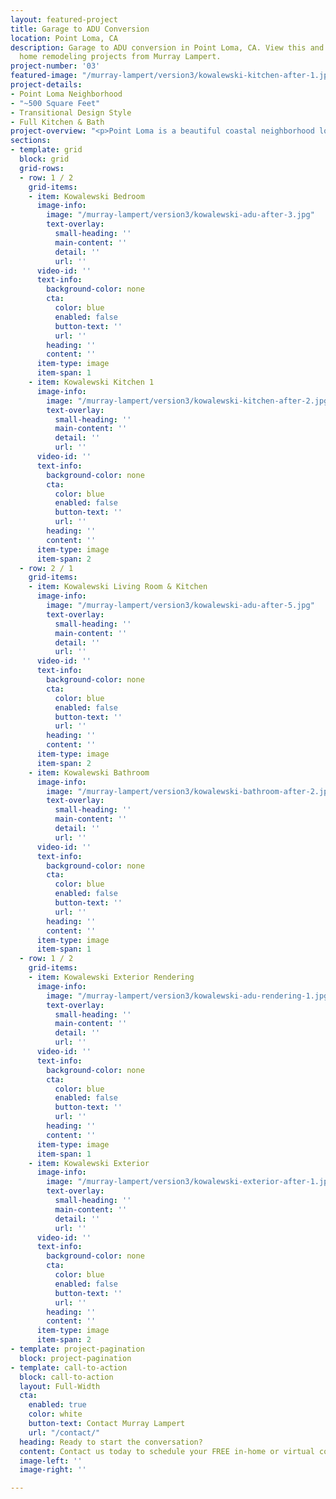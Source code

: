 ```yaml
---
layout: featured-project
title: Garage to ADU Conversion
location: Point Loma, CA
description: Garage to ADU conversion in Point Loma, CA. View this and other featured
  home remodeling projects from Murray Lampert.
project-number: '03'
featured-image: "/murray-lampert/version3/kowalewski-kitchen-after-1.jpg"
project-details:
- Point Loma Neighborhood
- "~500 Square Feet"
- Transitional Design Style
- Full Kitchen & Bath
project-overview: "<p>Point Loma is a beautiful coastal neighborhood located just minutes from downtown San Diego. Many of the craftsman-styled homes in this community were built between the 1940s and 1950s. A loving daughter residing in this charming neighborhood decided to give our team a call as she had been planning to move her mother closer to home from Ohio. She wanted her son to be closer to his grandmother.</p><p>The homeowner made the decision to convert her detached garage into a cozy 500 square foot ADU, or “Granny Flat,” for her mother. The garage was completely remodeled into a perfect home, including a full living room, a gorgeous kitchen, a bedroom, a full-sized bath, and even a laundry room. The interior features luxury vinyl plank flooring, navy and white custom cabinetry, an alluring hand crafted picket tile backsplash, Stainless Steel KitchenAid appliances, & Kohler plumbing fixtures.</p>"
sections:
- template: grid
  block: grid
  grid-rows:
  - row: 1 / 2
    grid-items:
    - item: Kowalewski Bedroom
      image-info:
        image: "/murray-lampert/version3/kowalewski-adu-after-3.jpg"
        text-overlay:
          small-heading: ''
          main-content: ''
          detail: ''
          url: ''
      video-id: ''
      text-info:
        background-color: none
        cta:
          color: blue
          enabled: false
          button-text: ''
          url: ''
        heading: ''
        content: ''
      item-type: image
      item-span: 1
    - item: Kowalewski Kitchen 1
      image-info:
        image: "/murray-lampert/version3/kowalewski-kitchen-after-2.jpg"
        text-overlay:
          small-heading: ''
          main-content: ''
          detail: ''
          url: ''
      video-id: ''
      text-info:
        background-color: none
        cta:
          color: blue
          enabled: false
          button-text: ''
          url: ''
        heading: ''
        content: ''
      item-type: image
      item-span: 2
  - row: 2 / 1
    grid-items:
    - item: Kowalewski Living Room & Kitchen
      image-info:
        image: "/murray-lampert/version3/kowalewski-adu-after-5.jpg"
        text-overlay:
          small-heading: ''
          main-content: ''
          detail: ''
          url: ''
      video-id: ''
      text-info:
        background-color: none
        cta:
          color: blue
          enabled: false
          button-text: ''
          url: ''
        heading: ''
        content: ''
      item-type: image
      item-span: 2
    - item: Kowalewski Bathroom
      image-info:
        image: "/murray-lampert/version3/kowalewski-bathroom-after-2.jpg"
        text-overlay:
          small-heading: ''
          main-content: ''
          detail: ''
          url: ''
      video-id: ''
      text-info:
        background-color: none
        cta:
          color: blue
          enabled: false
          button-text: ''
          url: ''
        heading: ''
        content: ''
      item-type: image
      item-span: 1
  - row: 1 / 2
    grid-items:
    - item: Kowalewski Exterior Rendering
      image-info:
        image: "/murray-lampert/version3/kowalewski-adu-rendering-1.jpg"
        text-overlay:
          small-heading: ''
          main-content: ''
          detail: ''
          url: ''
      video-id: ''
      text-info:
        background-color: none
        cta:
          color: blue
          enabled: false
          button-text: ''
          url: ''
        heading: ''
        content: ''
      item-type: image
      item-span: 1
    - item: Kowalewski Exterior
      image-info:
        image: "/murray-lampert/version3/kowalewski-exterior-after-1.jpg"
        text-overlay:
          small-heading: ''
          main-content: ''
          detail: ''
          url: ''
      video-id: ''
      text-info:
        background-color: none
        cta:
          color: blue
          enabled: false
          button-text: ''
          url: ''
        heading: ''
        content: ''
      item-type: image
      item-span: 2
- template: project-pagination
  block: project-pagination
- template: call-to-action
  block: call-to-action
  layout: Full-Width
  cta:
    enabled: true
    color: white
    button-text: Contact Murray Lampert
    url: "/contact/"
  heading: Ready to start the conversation?
  content: Contact us today to schedule your FREE in-home or virtual consultation.
  image-left: ''
  image-right: ''

---
```

